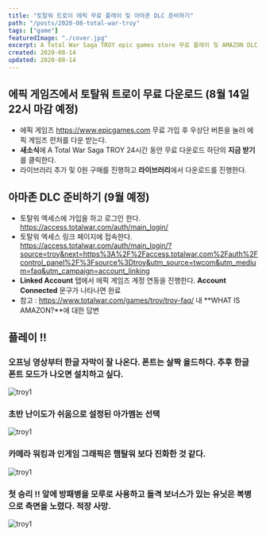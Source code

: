 ```yaml
---
title: "토탈워 트로이 에픽 무료 플레이 및 아마존 DLC 준비하기"
path: "/posts/2020-08-total-war-troy"
tags: ["game"]
featuredImage: "./cover.jpg"
excerpt: A Total War Saga TROY epic games store 무료 플레이 및 AMAZON DLC 준비하기
created: 2020-08-14
updated: 2020-08-14
---
```


## 에픽 게임즈에서 토탈워 트로이 무료 다운로드 (8월 14일 22시 마감 예정)
- 에픽 게임즈 <https://www.epicgames.com> 무료 가입 후 우상단 버튼을 눌러 에픽 게임즈 런처를 다운 받는다.
- **새소식**에 A Total War Saga TROY 24시간 동안 무료 다운로드 하단의 **지금 받기**를 클릭한다.
- 라이브러리 추가 및 0원 구매를 진행하고 **라이브러리**에서 다운로드를 진행한다.

## 아마존 DLC 준비하기 (9월 예정)
- 토탈워 엑세스에 가입을 하고 로그인 한다. <https://access.totalwar.com/auth/main_login/>
- 토탈워 엑세스 링크 페이지에 접속한다. <https://access.totalwar.com/auth/main_login/?source=troy&next=https%3A%2F%2Faccess.totalwar.com%2Fauth%2Fcontrol_panel%2F%3Fsource%3Dtroy&utm_source=twcom&utm_medium=faq&utm_campaign=account_linking>
- **Linked Account** 탭에서 에픽 게임즈 계정 연동을 진행한다. **Account Connected** 문구가 나타나면 완료
- 참고 : <https://www.totalwar.com/games/troy/troy-faq/> 내 **WHAT IS AMAZON?**에 대한 답변

## 플레이 !!
### 오프닝 영상부터 한글 자막이 잘 나온다. 폰트는 살짝 올드하다. 추후 한글 폰트 모드가 나오면 설치하고 싶다.
![troy1](https://i.ibb.co/tmS3PDf/2020-08-14-01-37.png)
### 초반 난이도가 쉬움으로 설정된 **아가멤논** 선택
![troy1](https://i.ibb.co/F4v68fD/2020-08-14-01-39.png)
### 카메라 워킹과 인게임 그래픽은 **햄탈워** 보다 진화한 것 같다.
![troy1](https://i.ibb.co/0JYrhF4/2020-08-14-01-41.png)
### 첫 승리 !! 앞에 방패병을 모루로 사용하고 돌격 보너스가 있는 유닛은 복병으로 측면을 노렸다. 적장 사망.
![troy1](https://i.ibb.co/Fm6HW63/2020-08-14-01-59.png)